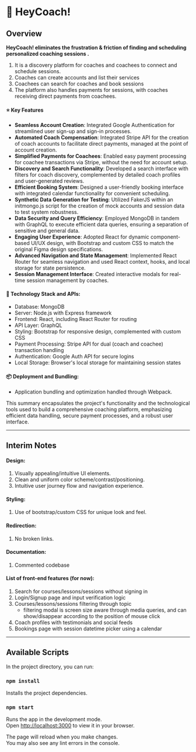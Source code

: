 # 🌱 HeyCoach!

## Overview
**HeyCoach! eliminates the frustration & friction of finding and scheduling personalized coaching sessions .**  
1. It is a discovery platform for coaches and coachees to connect and schedule sessions. 
2. Coaches can create accounts and list their services
3. Coachees can search for coaches and book sessions
4. The platform also handles payments for sessions, with coaches receiving direct payments from coachees.

#### ⭐️ Key Features
- **Seamless Account Creation**: Integrated Google Authentication for streamlined user sign-up and sign-in processes.
- **Automated Coach Compensation**: Integrated Stripe API for the creation of coach accounts to facilitate direct payments, managed at the point of account creation.
- **Simplified Payments for Coachees**: Enabled easy payment processing for coachee transactions via Stripe, without the need for account setup.
- **Discovery and Search Functionality**: Developed a search interface with filters for coach discovery, complemented by detailed coach profiles and user-generated reviews.
- **Efficient Booking System**: Designed a user-friendly booking interface with integrated calendar functionality for convenient scheduling.
- **Synthetic Data Generation for Testing**: Utilized FakerJS within an initmongo.js script for the creation of mock accounts and session data to test system robustness.
- **Data Security and Query Efficiency**: Employed MongoDB in tandem with GraphQL to execute efficient data queries, ensuring a separation of sensitive and general data.
- **Engaging User Experience**: Adopted React for dynamic component-based UI/UX design, with Bootstrap and custom CSS to match the original Figma design specifications.
- **Advanced Navigation and State Management**: Implemented React Router for seamless navigation and used React context, hooks, and local storage for state persistence.
- **Session Management Interface**: Created interactive modals for real-time session management by coaches.
  
#### 🥪 Technology Stack and APIs:
- Database: MongoDB
- Server: Node.js with Express framework
- Frontend: React, including React Router for routing
- API Layer: GraphQL
- Styling: Bootstrap for responsive design, complemented with custom CSS
- Payment Processing: Stripe API for dual (coach and coachee) transaction handling
- Authentication: Google Auth API for secure logins
- Local Storage: Browser's local storage for maintaining session states

#### 📦 Deployment and Bundling:
- Application bundling and optimization handled through Webpack.

This summary encapsulates the project's functionality and the technological tools used to build a comprehensive coaching platform, emphasizing efficient data handling, secure payment processes, and a robust user interface.

---

## Interim Notes

#### Design:

1. Visually appealing/intuitive UI elements.
2. Clean and uniform color scheme/contrast/positioning.
3. Intuitive user journey flow and navigation experience.

#### Styling:

1. Use of bootstrap/custom CSS for unique look and feel.

#### Redirection:

1. No broken links.

#### Documentation:

1. Commented codebase

#### List of front-end features (for now):

1. Search for courses/lessons/sessions without signing in
2. Login/Signup page and input verification logic
3. Courses/lessons/sessions filtering through topic
   - filtering modal is screen size aware through media queries, and can show/disappear according to the position of mouse click
4. Coach profiles with testimonials and social feeds
5. Bookings page with session datetime picker using a calendar

---

## Available Scripts

In the project directory, you can run:

### `npm install`

Installs the project dependencies.

### `npm start`

Runs the app in the development mode.\
Open [http://localhost:3000](http://localhost:3000) to view it in your browser.

The page will reload when you make changes.\
You may also see any lint errors in the console.
